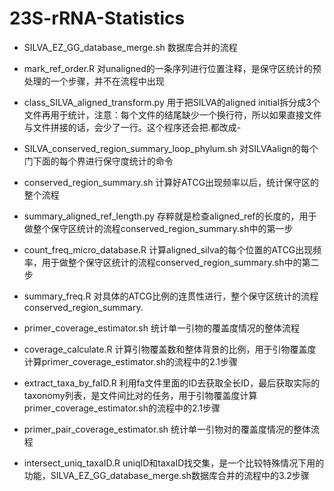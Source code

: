 # 23S-rRNA-Statistics

* SILVA_EZ_GG_database_merge.sh 数据库合并的流程  
* mark_ref_order.R 对unaligned的一条序列进行位置注释，是保守区统计的预处理的一个步骤，并不在流程中出现

* class_SILVA_aligned_transform.py 用于把SILVA的aligned initial拆分成3个文件再用于统计，注意：每个文件的结尾缺少一个换行符，所以如果直接文件与文件拼接的话，会少了一行。这个程序还会把.都改成-
* SILVA_conserved_region_summary_loop_phylum.sh 对SILVAalign的每个门下面的每个界进行保守度统计的命令
* conserved_region_summary.sh 计算好ATCG出现频率以后，统计保守区的整个流程
* summary_aligned_ref_length.py 存粹就是检查aligned_ref的长度的，用于做整个保守区统计的流程conserved_region_summary.sh中的第一步
* count_freq_micro_database.R 计算aligned_silva的每个位置的ATCG出现频率，用于做整个保守区统计的流程conserved_region_summary.sh中的第二步
* summary_freq.R 对具体的ATCG比例的连贯性进行，整个保守区统计的流程conserved_region_summary.

* primer_coverage_estimator.sh 统计单一引物的覆盖度情况的整体流程
* coverage_calculate.R 计算引物覆盖数和整体背景的比例，用于引物覆盖度计算primer_coverage_estimator.sh的流程中的2.1步骤
* extract_taxa_by_faID.R 利用fa文件里面的ID去获取全长ID，最后获取实际的taxonomy列表，是文件间比对的任务，用于引物覆盖度计算primer_coverage_estimator.sh的流程中的2.1步骤


* primer_pair_coverage_estimator.sh 统计单一引物对的覆盖度情况的整体流程

* intersect_uniq_taxaID.R uniqID和taxaID找交集，是一个比较特殊情况下用的功能，SILVA_EZ_GG_database_merge.sh数据库合并的流程中的3.2步骤



